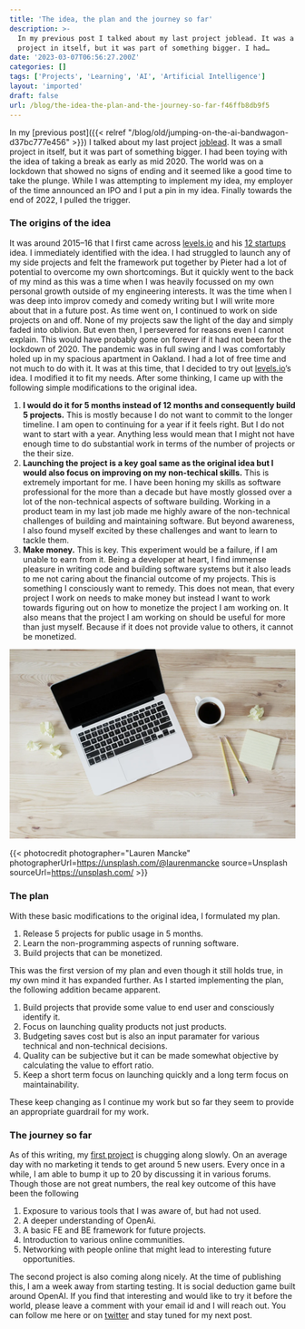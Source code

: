 ```yaml
---
title: 'The idea, the plan and the journey so far'
description: >-
  In my previous post I talked about my last project joblead. It was a small
  project in itself, but it was part of something bigger. I had…
date: '2023-03-07T06:56:27.200Z'
categories: []
tags: ['Projects', 'Learning', 'AI', 'Artificial Intelligence']
layout: 'imported'
draft: false
url: /blog/the-idea-the-plan-and-the-journey-so-far-f46ffb8db9f5
---
```


In my [previous post]({{< relref "/blog/old/jumping-on-the-ai-bandwagon-d37bc777e456" >}}) I talked about my last project [joblead](https://joblead.vipulvpatil.dev). It was a small project in itself, but it was part of something bigger. I had been toying with the idea of taking a break as early as mid 2020. The world was on a lockdown that showed no signs of ending and it seemed like a good time to take the plunge. While I was attempting to implement my idea, my employer of the time announced an IPO and I put a pin in my idea. Finally towards the end of 2022, I pulled the trigger.

### The origins of the idea

It was around 2015–16 that I first came across [levels.io](https://medium.com/u/75452cb7f664) and his [12 startups](https://levels.io/12-startups-12-months/) idea. I immediately identified with the idea. I had struggled to launch any of my side projects and felt the framework put together by Pieter had a lot of potential to overcome my own shortcomings. But it quickly went to the back of my mind as this was a time when I was heavily focussed on my own personal growth outside of my engineering interests. It was the time when I was deep into improv comedy and comedy writing but I will write more about that in a future post. As time went on, I continued to work on side projects on and off. None of my projects saw the light of the day and simply faded into oblivion. But even then, I persevered for reasons even I cannot explain. This would have probably gone on forever if it had not been for the lockdown of 2020. The pandemic was in full swing and I was comfortably holed up in my spacious apartment in Oakland. I had a lot of free time and not much to do with it. It was at this time, that I decided to try out [levels.io](https://medium.com/u/75452cb7f664)’s idea. I modified it to fit my needs. After some thinking, I came up with the following simple modifications to the original idea.

1.  **I would do it for 5 months instead of 12 months and consequently build 5 projects.** This is mostly because I do not want to commit to the longer timeline. I am open to continuing for a year if it feels right. But I do not want to start with a year. Anything less would mean that I might not have enough time to do substantial work in terms of the number of projects or the their size.
2.  **Launching the project is a key goal same as the original idea but I would also focus on improving on my non-techical skills.** This is extremely important for me. I have been honing my skills as software professional for the more than a decade but have mostly glossed over a lot of the non-technical aspects of software building. Working in a product team in my last job made me highly aware of the non-technical challenges of building and maintaining software. But beyond awareness, I also found myself excited by these challenges and want to learn to tackle them.
3.  **Make money.** This is key. This experiment would be a failure, if I am unable to earn from it. Being a developer at heart, I find immense pleasure in writing code and building software systems but it also leads to me not caring about the financial outcome of my projects. This is something I consciously want to remedy. This does not mean, that every project I work on needs to make money but instead I want to work towards figuring out on how to monetize the project I am working on. It also means that the project I am working on should be useful for more than just myself. Because if it does not provide value to others, it cannot be monetized.

![](0__w3m9vupuqBXqtN8.jpg)

{{< photocredit photographer="Lauren Mancke" photographerUrl=https://unsplash.com/@laurenmancke source=Unsplash sourceUrl=https://unsplash.com/ >}}

### The plan

With these basic modifications to the original idea, I formulated my plan.

1.  Release 5 projects for public usage in 5 months.
2.  Learn the non-programming aspects of running software.
3.  Build projects that can be monetized.

This was the first version of my plan and even though it still holds true, in my own mind it has expanded further. As I started implementing the plan, the following addition became apparent.

1.  Build projects that provide some value to end user and consciously identify it.
2.  Focus on launching quality products not just products.
3.  Budgeting saves cost but is also an input paramater for various technical and non-technical decisions.
4.  Quality can be subjective but it can be made somewhat objective by calculating the value to effort ratio.
5.  Keep a short term focus on launching quickly and a long term focus on maintainability.

These keep changing as I continue my work but so far they seem to provide an appropriate guardrail for my work.

### The journey so far

As of this writing, my [first project](https://joblead.vipulvpatil.dev) is chugging along slowly. On an average day with no marketing it tends to get around 5 new users. Every once in a while, I am able to bump it up to 20 by discussing it in various forums. Though those are not great numbers, the real key outcome of this have been the following

1.  Exposure to various tools that I was aware of, but had not used.
2.  A deeper understanding of OpenAi.
3.  A basic FE and BE framework for future projects.
4.  Introduction to various online communities.
5.  Networking with people online that might lead to interesting future opportunities.

The second project is also coming along nicely. At the time of publishing this, I am a week away from starting testing. It is social deduction game built around OpenAI. If you find that interesting and would like to try it before the world, please leave a comment with your email id and I will reach out. You can follow me here or on [twitter](https://twitter.com/vipulvpatil) and stay tuned for my next post.
